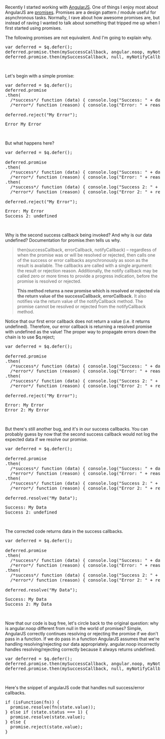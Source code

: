 Recently I started working with <a href="https://angularjs.org/">AngularJS</a>.  One of things I enjoy most about AngularJS are <a href="https://docs.angularjs.org/api/ng/service/$q">promises</a>.  Promises are a design pattern / module useful for asynchronous tasks.  Normally, I rave about how awesome promises are, but instead of raving I wanted to talk about something that tripped me up when I first started using promises.

The following promises are not equivalent.  And I'm going to explain why.

<pre>
var deferred = $q.defer();
deferred.promise.then(mySuccessCallback, angular.noop, myNotifyCallback);
deferred.promise.then(mySuccessCallback, null, myNotifyCallback);
</pre><br/>
<!--more-->
Let's begin with a simple promise:
<pre>
var deferred = $q.defer();
deferred.promise
.then(
  /*success*/ function (data) { console.log("Success: " + data); },
  /*error*/ function (reason) { console.log("Error: " + reason); });

deferred.reject("My Error");
</pre>
<pre>
Error My Error
</pre><br/>
But what happens here?
<pre>
var deferred = $q.defer();

deferred.promise
.then(
  /*success*/ function (data) { console.log("Success: " + data); },
  /*error*/ function (reason) { console.log("Error: " + reason); })
.then(
  /*success*/ function (data) { console.log("Success 2: " + data); },
  /*error*/ function (reason) { console.log("Error 2: " + reason); });

deferred.reject("My Error");
</pre>
<pre>
Error: My Error
Success 2: undefined
</pre><br/>
Why is the second success callback being invoked?  And why is our data undefined? Documentation for promise.then tells us why.
<blockquote>
then(successCallback, errorCallback, notifyCallback) – regardless of when the promise was or will be resolved or rejected, then calls one of the success or error callbacks asynchronously as soon as the result is available. The callbacks are called with a single argument: the result or rejection reason. Additionally, the notify callback may be called zero or more times to provide a progress indication, before the promise is resolved or rejected.

<span style="font-weight:bold">This method returns a new promise which is resolved or rejected via the return value of the successCallback, errorCallback.</span> It also notifies via the return value of the notifyCallback method. The promise cannot be resolved or rejected from the notifyCallback method.
</blockquote>

Notice that our first error callback does not return a value (i.e. it returns undefined).  Therefore, our error callback is returning a resolved promise with undefined as the value!  The proper way to propagate errors down the chain is to use $q.reject;

<pre>
var deferred = $q.defer();

deferred.promise
.then(
  /*success*/ function (data) { console.log("Success: " + data); },
  /*error*/ function (reason) { console.log("Error: " + reason); return $q.reject(reason); })
.then(
  /*success*/ function (data) { console.log("Success 2: " + data); },
  /*error*/ function (reason) { console.log("Error 2: " + reason); return $q.reject(reason); });

deferred.reject("My Error");
</pre>
<pre>
Error: My Error
Error 2: My Error	
</pre><br/>
But there's still another bug, and it's in our success callbacks.  You can probably guess by now that the second success callback would not log the expected data if we resolve our promise.

<pre>
var deferred = $q.defer();

deferred.promise
.then(
  /*success*/ function (data) { console.log("Success: " + data); },
  /*error*/ function (reason) { console.log("Error: " + reason); return $q.reject(reason); })
.then(
  /*success*/ function (data) { console.log("Success 2: " + data); },
  /*error*/ function (reason) { console.log("Error 2: " + reason); return $q.reject(reason); });

deferred.resolve("My Data");
</pre>
<pre>
Success: My Data
Success 2: undefined	
</pre><br/>
The corrected code returns data in the success callbacks.

<pre>
var deferred = $q.defer();

deferred.promise
.then(
  /*success*/ function (data) { console.log("Success: " + data); return data; },
  /*error*/ function (reason) { console.log("Error: " + reason); return $q.reject(reason); })
.then(
  /*success*/ function (data) { console.log("Success 2: " + data); return data; },
  /*error*/ function (reason) { console.log("Error 2: " + reason); return $q.reject(reason); });

deferred.resolve("My Data");
</pre>
<pre>
Success: My Data
Success 2: My Data	
</pre><br/>
Now that our code is bug free, let's circle back to the original question: why is angular.noop different from null in the world of promises?  Simple, AngularJS correctly continues resolving or rejecting the promise if we don't pass in a function.  If we do pass in a function AngularJS assumes that we're handling resolving/rejecting our data appropriately.  angular.noop incorrectly handles resolving/rejecting correctly because it always returns undefined.

<pre>
var deferred = $q.defer();
deferred.promise.then(mySuccessCallback, angular.noop, myNotifyCallback);
deferred.promise.then(mySuccessCallback, null, myNotifyCallback);
</pre><br/>
Here's the snippet of angularJS code that handles null success/error callbacks.

<pre>
if (isFunction(fn)) {
  promise.resolve(fn(state.value));
} else if (state.status === 1) {
  promise.resolve(state.value);
} else {
  promise.reject(state.value);
}
</pre>